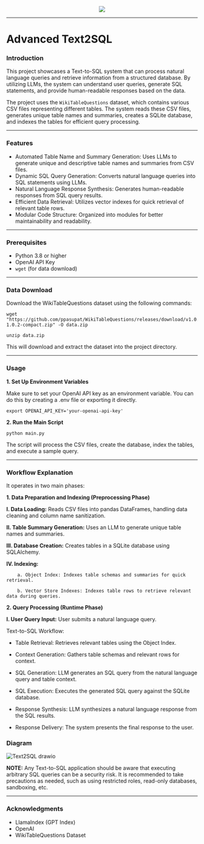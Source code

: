 <p align="center">
  <a href="https://skillicons.dev">
    <img src="https://skillicons.dev/icons?i=python,sqlite" />
  </a>
</p>

---

# Advanced Text2SQL

### Introduction

This project showcases a Text-to-SQL system that can process natural language queries and retrieve information from a structured database. By utilizing LLMs, the system can understand user queries, generate SQL statements, and provide human-readable responses based on the data.

The project uses the ```WikiTableQuestions``` dataset, which contains various CSV files representing different tables. The system reads these CSV files, generates unique table names and summaries, creates a SQLite database, and indexes the tables for efficient query processing.

---

### Features

- Automated Table Name and Summary Generation: Uses LLMs to generate unique and descriptive table names and summaries from CSV files.
- Dynamic SQL Query Generation: Converts natural language queries into SQL statements using LLMs.
- Natural Language Response Synthesis: Generates human-readable responses from SQL query results.
- Efficient Data Retrieval: Utilizes vector indexes for quick retrieval of relevant table rows.
- Modular Code Structure: Organized into modules for better maintainability and readability.

---

### Prerequisites

- Python 3.8 or higher
- OpenAI API Key
- ```wget``` (for data download)

---

### Data Download

Download the WikiTableQuestions dataset using the following commands:

```
wget "https://github.com/ppasupat/WikiTableQuestions/releases/download/v1.0.2/WikiTableQuestions-1.0.2-compact.zip" -O data.zip
```

```
unzip data.zip
```

This will download and extract the dataset into the project directory.

---

### Usage

**1. Set Up Environment Variables**

Make sure to set your OpenAI API key as an environment variable. You can do this by creating a .env file or exporting it directly.

```
export OPENAI_API_KEY='your-openai-api-key'
```

**2. Run the Main Script**
```
python main.py
```

The script will process the CSV files, create the database, index the tables, and execute a sample query.

---

### Workflow Explanation

It operates in two main phases:

**1. Data Preparation and Indexing (Preprocessing Phase)**

**I.   Data Loading:** Reads CSV files into pandas DataFrames, handling data cleaning and column name sanitization.

**II.  Table Summary Generation:** Uses an LLM to generate unique table names and summaries.

**III. Database Creation:** Creates tables in a SQLite database using SQLAlchemy.

**IV.  Indexing:**

        a. Object Index: Indexes table schemas and summaries for quick retrieval.
        
        b. Vector Store Indexes: Indexes table rows to retrieve relevant data during queries.


**2. Query Processing (Runtime Phase)**

**I. User Query Input:** User submits a natural language query.

Text-to-SQL Workflow:

- Table Retrieval: Retrieves relevant tables using the Object Index.
  
- Context Generation: Gathers table schemas and relevant rows for context.
  
- SQL Generation: LLM generates an SQL query from the natural language query and table context.
  
- SQL Execution: Executes the generated SQL query against the SQLite database.
  
- Response Synthesis: LLM synthesizes a natural language response from the SQL results.
  
- Response Delivery: The system presents the final response to the user.

### Diagram

![Text2SQL drawio](https://github.com/user-attachments/assets/2fb868a0-212b-441c-81e4-a550fafdf9fc)


**NOTE:** Any Text-to-SQL application should be aware that executing 
arbitrary SQL queries can be a security risk. It is recommended to
take precautions as needed, such as using restricted roles, read-only
databases, sandboxing, etc.

---

### Acknowledgments

- LlamaIndex (GPT Index)
- OpenAI
- WikiTableQuestions Dataset


